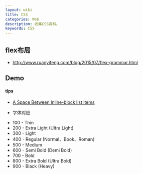 ```yaml
---
layout: wiki
title: CSS
categories: Web
description: 收集CSS资料。
keywords: CSS
---
```


## flex布局
- <http://www.ruanyifeng.com/blog/2015/07/flex-grammar.html>

## Demo


#### tips
- [A Space Between Inline-block list items](http://stackoverflow.com/questions/5256533/a-space-between-inline-block-list-items)

- 字体对应
* 100 - Thin
* 200 - Extra Light (Ultra Light)
* 300 - Light
* 400 - Regular (Normal、Book、Roman)
* 500 - Medium
* 600 - Semi Bold (Demi Bold)
* 700 - Bold
* 800 - Extra Bold (Ultra Bold)
* 900 - Black (Heavy)